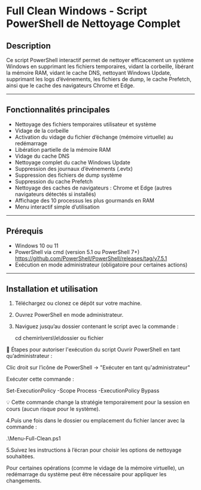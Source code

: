 # Full Clean Windows - Script PowerShell de Nettoyage Complet

## Description

Ce script PowerShell interactif permet de nettoyer efficacement un système Windows en supprimant les fichiers temporaires, vidant la corbeille, libérant la mémoire RAM, vidant le cache DNS, nettoyant Windows Update, supprimant les logs d’événements, les fichiers de dump, le cache Prefetch, ainsi que le cache des navigateurs Chrome et Edge.

---

## Fonctionnalités principales

- Nettoyage des fichiers temporaires utilisateur et système  
- Vidage de la corbeille  
- Activation du vidage du fichier d’échange (mémoire virtuelle) au redémarrage  
- Libération partielle de la mémoire RAM  
- Vidage du cache DNS  
- Nettoyage complet du cache Windows Update  
- Suppression des journaux d’événements (.evtx)  
- Suppression des fichiers de dump système  
- Suppression du cache Prefetch  
- Nettoyage des caches de navigateurs : Chrome et Edge (autres navigateurs détectés si installés)  
- Affichage des 10 processus les plus gourmands en RAM  
- Menu interactif simple d’utilisation

---

## Prérequis

- Windows 10 ou 11  
- PowerShell via cmd (version 5.1 ou PowerShell 7+)  
  https://github.com/PowerShell/PowerShell/releases/tag/v7.5.1
- Exécution en mode administrateur (obligatoire pour certaines actions)

---

## Installation et utilisation

1. Téléchargez ou clonez ce dépôt sur votre machine.  
2. Ouvrez PowerShell en mode administrateur.  
3. Naviguez jusqu’au dossier contenant le script avec la commande :  
   
   cd chemin\vers\le\dossier ou fichier

🔧 Étapes pour autoriser l'exécution du script
Ouvrir PowerShell en tant qu’administrateur :

Clic droit sur l’icône de PowerShell → "Exécuter en tant qu'administrateur"

Exécuter cette commande :

Set-ExecutionPolicy -Scope Process -ExecutionPolicy Bypass

💡 Cette commande change la stratégie temporairement pour la session en cours (aucun risque pour le système).

4.Puis une fois dans le dossier ou emplacement du fichier lancer avec la commande :

.\Menu-Full-Clean.ps1

5.Suivez les instructions à l’écran pour choisir les options de nettoyage souhaitées.

Pour certaines opérations (comme le vidage de la mémoire virtuelle), un redémarrage du système peut être nécessaire pour appliquer les changements.
